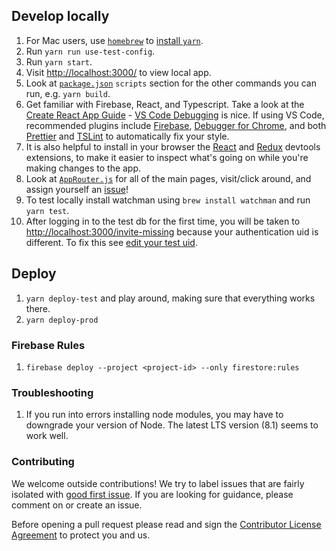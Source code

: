 ## Develop locally

1.  For Mac users, use [`homebrew`](https://brew.sh/) to [install `yarn`](https://yarnpkg.com/lang/en/docs/install/).
1.  Run `yarn run use-test-config`.
1.  Run `yarn start`.
1.  Visit [http://localhost:3000/](http://localhost:3000/) to view local app.
1.  Look at [`package.json`](package.json) `scripts` section for the other commands you can run, e.g. `yarn build`.
1.  Get familiar with Firebase, React, and Typescript. Take a look at the [Create React App Guide](https://github.com/facebookincubator/create-react-app/blob/master/packages/react-scripts/template/README.md) - [VS Code Debugging](https://github.com/facebook/create-react-app/blob/master/packages/react-scripts/template/README.md#visual-studio-code) is nice. If using VS Code, recommended plugins include [Firebase](https://marketplace.visualstudio.com/items?itemName=toba.vsfire), [Debugger for Chrome](https://marketplace.visualstudio.com/items?itemName=msjsdiag.debugger-for-chrome), and both [Prettier](https://marketplace.visualstudio.com/items?itemName=esbenp.prettier-vscode) and [TSLint](https://marketplace.visualstudio.com/items?itemName=eg2.tslint) to automatically fix your style.
1.  It is also helpful to install in your browser the [React](https://chrome.google.com/webstore/detail/react-developer-tools/fmkadmapgofadopljbjfkapdkoienihi?hl=en) and [Redux](https://chrome.google.com/webstore/detail/redux-devtools/lmhkpmbekcpmknklioeibfkpmmfibljd?hl=en) devtools extensions, to make it easier to inspect what's going on while you're making changes to the app.
1.  Look at [`AppRouter.js`](src/components/AppRouter.js) for all of the main pages, visit/click around, and assign yourself an [issue](https://github.com/rahafoundation/raha-web-app/issues)!
1.  To test locally install watchman using `brew install watchman` and run `yarn test`.
1.  After logging in to the test db for the first time, you will be taken to [http://localhost:3000/invite-missing](http://localhost:3000/invite-missing) because your authentication uid is different. To fix this see [edit your test uid](https://github.com/rahafoundation/firebase-backup#edit-your-personal-test-uid).

## Deploy

1.  `yarn deploy-test` and play around, making sure that everything works there.
1.  `yarn deploy-prod`

### Firebase Rules

1.  `firebase deploy --project <project-id> --only firestore:rules`

### Troubleshooting

1.  If you run into errors installing node modules, you may have to downgrade
    your version of Node. The latest LTS version (8.1) seems to work well.

### Contributing

We welcome outside contributions! We try to label issues that are fairly isolated with [good first issue](https://github.com/rahafoundation/raha-web-app/issues?q=is%3Aissue+is%3Aopen+label%3A%22good+first+issue%22). If you are looking for guidance, please comment on or create an issue.

Before opening a pull request please read and sign the [Contributor License Agreement](https://docs.google.com/forms/d/1qUbT8hPnwfqgtYkWyr2jkGnO07_vKqw9bKSH19uBgWE/) to protect you and us.
